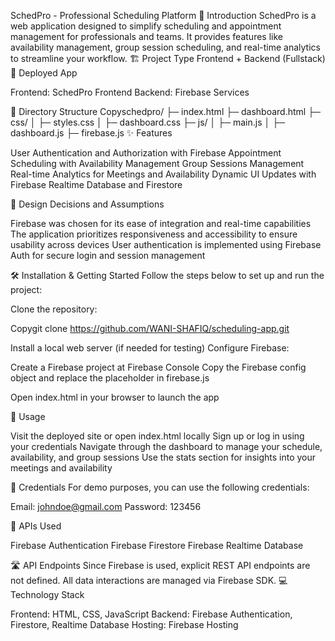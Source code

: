 SchedPro - Professional Scheduling Platform
📝 Introduction
SchedPro is a web application designed to simplify scheduling and appointment management for professionals and teams. It provides features like availability management, group session scheduling, and real-time analytics to streamline your workflow.
🏗️ Project Type
Frontend + Backend (Fullstack)
🚀 Deployed App

Frontend: SchedPro Frontend
Backend: Firebase Services

📁 Directory Structure
Copyschedpro/
├─ index.html
├─ dashboard.html
├─ css/
│  ├─ styles.css
│  ├─ dashboard.css
├─ js/
│  ├─ main.js
│  ├─ dashboard.js
├─ firebase.js
✨ Features

User Authentication and Authorization with Firebase
Appointment Scheduling with Availability Management
Group Sessions Management
Real-time Analytics for Meetings and Availability
Dynamic UI Updates with Firebase Realtime Database and Firestore

🤔 Design Decisions and Assumptions

Firebase was chosen for its ease of integration and real-time capabilities
The application prioritizes responsiveness and accessibility to ensure usability across devices
User authentication is implemented using Firebase Auth for secure login and session management

🛠️ Installation & Getting Started
Follow the steps below to set up and run the project:

Clone the repository:

Copygit clone https://github.com/WANI-SHAFIQ/scheduling-app.git

Install a local web server (if needed for testing)
Configure Firebase:

Create a Firebase project at Firebase Console
Copy the Firebase config object and replace the placeholder in firebase.js


Open index.html in your browser to launch the app

📖 Usage

Visit the deployed site or open index.html locally
Sign up or log in using your credentials
Navigate through the dashboard to manage your schedule, availability, and group sessions
Use the stats section for insights into your meetings and availability

🔑 Credentials
For demo purposes, you can use the following credentials:

Email: johndoe@gmail.com
Password: 123456

🔌 APIs Used

Firebase Authentication
Firebase Firestore
Firebase Realtime Database

🛣️ API Endpoints
Since Firebase is used, explicit REST API endpoints are not defined. All data interactions are managed via Firebase SDK.
💻 Technology Stack

Frontend: HTML, CSS, JavaScript
Backend: Firebase Authentication, Firestore, Realtime Database
Hosting: Firebase Hosting
